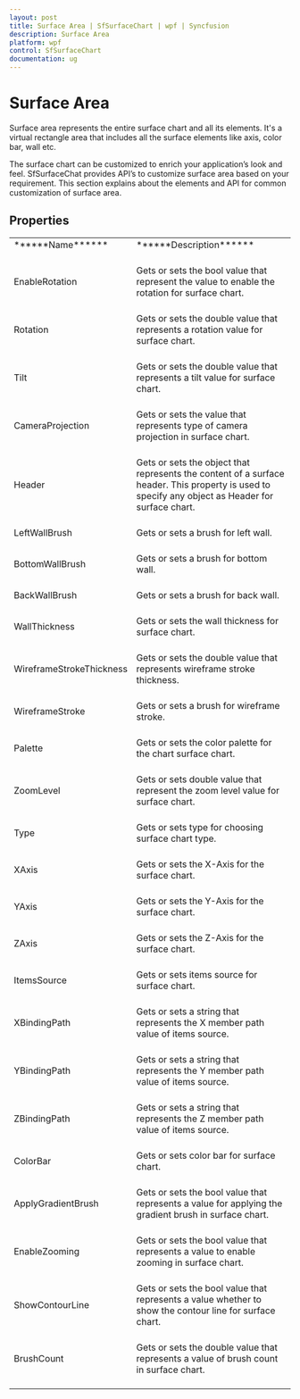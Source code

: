 ```yaml
---
layout: post
title: Surface Area | SfSurfaceChart | wpf | Syncfusion
description: Surface Area
platform: wpf
control: SfSurfaceChart
documentation: ug
---
```


# Surface Area

Surface area represents the entire surface chart and all its elements. It's a virtual rectangle area that includes all the surface elements like axis, color bar, wall etc. 

The surface chart can be customized to enrich your application’s look and feel. SfSurfaceChat provides API’s to customize surface area based on your requirement. This section explains about the elements and API for common customization of surface area.

## Properties

<table>
<tr>
<td>
******Name******<br/><br/></td><td>
******Description******<br/><br/></td></tr>
<tr>
<td>
EnableRotation<br/><br/></td><td>
Gets or sets the bool value that represent the value to enable the rotation for surface chart.  <br/><br/></td></tr>
<tr>
<td>
Rotation <br/><br/></td><td>
Gets or sets the double value that represents a rotation value for surface chart. <br/><br/></td></tr>
<tr>
<td>
Tilt<br/><br/></td><td>
Gets or sets the double value that represents a tilt value for surface chart.  <br/><br/></td></tr>
<tr>
<td>
CameraProjection<br/><br/></td><td>
Gets or sets the value that represents type of camera projection in surface chart.  <br/><br/></td></tr>
<tr>
<td>
Header<br/><br/></td><td>
Gets or sets the object that represents the content of a surface header. This property is used to specify any object as Header for surface chart.  <br/><br/></td></tr>
<tr>
<td>
LeftWallBrush<br/><br/></td><td>
Gets or sets a brush for left wall.  <br/><br/></td></tr>
<tr>
<td>
BottomWallBrush<br/><br/></td><td>
Gets or sets a brush for bottom wall.  <br/><br/></td></tr>
<tr>
<td>
BackWallBrush<br/><br/></td><td>
Gets or sets a brush for back wall.  <br/><br/></td></tr>
<tr>
<td>
WallThickness<br/><br/></td><td>
Gets or sets the wall thickness for surface chart.  <br/><br/></td></tr>
<tr>
<td>
WireframeStrokeThickness<br/><br/></td><td>
Gets or sets the double value that represents wireframe stroke thickness.  <br/><br/></td></tr>
<tr>
<td>
WireframeStroke<br/><br/></td><td>
Gets or sets a brush for wireframe stroke.  <br/><br/></td></tr>
<tr>
<td>
Palette<br/><br/></td><td>
Gets or sets the color palette for the chart surface chart.  <br/><br/></td></tr>
<tr>
<td>
ZoomLevel<br/><br/></td><td>
Gets or sets double value that represent the zoom level value for surface chart.  <br/><br/></td></tr>
<tr>
<td>
Type<br/><br/></td><td>
Gets or sets type for choosing surface chart type.  <br/><br/></td></tr>
<tr>
<td>
XAxis<br/><br/></td><td>
Gets or sets the X-Axis for the surface chart.  <br/><br/></td></tr>
<tr>
<td>
YAxis<br/><br/></td><td>
Gets or sets the Y-Axis for the surface chart.  <br/><br/></td></tr>
<tr>
<td>
ZAxis<br/><br/></td><td>
Gets or sets the Z-Axis for the surface chart.  <br/><br/></td></tr>
<tr>
<td>
ItemsSource<br/><br/></td><td>
Gets or sets items source for surface chart.  <br/><br/></td></tr>
<tr>
<td>
XBindingPath<br/><br/></td><td>
Gets or sets a string that represents the X member path value of items source.  <br/><br/></td></tr>
<tr>
<td>
YBindingPath<br/><br/></td><td>
Gets or sets a string that represents the Y  member path value of items source.  <br/><br/></td></tr>
<tr>
<td>
ZBindingPath<br/><br/></td><td>
Gets or sets a string that represents the Z  member path value of items source.  <br/><br/></td></tr>
<tr>
<td>
ColorBar<br/><br/></td><td>
Gets or sets color bar for surface chart.  <br/><br/></td></tr>
<tr>
<td>
ApplyGradientBrush<br/><br/></td><td>
Gets or sets the bool value that represents a value for applying the gradient brush in surface chart.  <br/><br/></td></tr>
<tr>
<td>
EnableZooming<br/><br/></td><td>
Gets or sets the bool value that represents a value to enable zooming in surface chart.  <br/><br/></td></tr>
<tr>
<td>
ShowContourLine<br/><br/></td><td>
Gets or sets the bool value that represents a value whether to show the contour line for surface chart.  <br/><br/></td></tr>
<tr>
<td>
BrushCount<br/><br/></td><td>
Gets or sets the double value that represents a value of brush count in surface chart.  <br/><br/></td></tr>
</table>